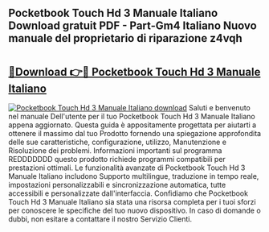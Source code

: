 ## Pocketbook Touch Hd 3 Manuale Italiano Download gratuit PDF - Part-Gm4 Italiano Nuovo manuale del proprietario di riparazione z4vqh

# <h2><a href="http://dfb4u7.blite.top/?on=Pocketbook+Touch+Hd+3+Manuale+Italiano">🔗Download 👉🔴 Pocketbook Touch Hd 3 Manuale Italiano</a></h2>

[![Pocketbook Touch Hd 3 Manuale Italiano download](https://i.imgur.com/lujVjoI.png)](http://dfb4u7.blite.top/?on=Pocketbook+Touch+Hd+3+Manuale+Italiano)
Saluti e benvenuto nel manuale Dell'utente per il tuo Pocketbook Touch Hd 3 Manuale Italiano appena aggiornato. Questa guida è appositamente progettata per aiutarti a ottenere il massimo dal tuo Prodotto fornendo una spiegazione approfondita delle sue caratteristiche, configurazione, utilizzo, Manutenzione e Risoluzione dei problemi. Informazioni importanti sul programma REDDDDDDD questo prodotto richiede programmi compatibili per prestazioni ottimali. Le funzionalità avanzate di Pocketbook Touch Hd 3 Manuale Italiano includono Supporto multilingue, traduzione in tempo reale, impostazioni personalizzabili e sincronizzazione automatica, tutte accessibili e personalizzate dall'interfaccia. Confidiamo che Pocketbook Touch Hd 3 Manuale Italiano sia stata una risorsa completa per i tuoi sforzi per conoscere le specifiche del tuo nuovo dispositivo. In caso di domande o dubbi, non esitare a contattare il nostro Servizio Clienti.

